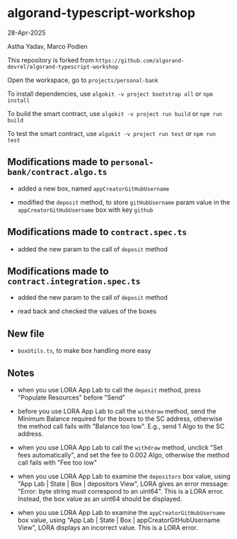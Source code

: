 # algorand-typescript-workshop

28-Apr-2025

Astha Yadav, Marco Podien

This repository is forked from `https://github.com/algorand-devrel/algorand-typescript-workshop`

Open the workspace, go to `projects/personal-bank`

To install dependencies, use `algokit -v project bootstrap all` or `npm install`

To build the smart contract, use `algokit -v project run build` or `npm run build`

To test the smart contract, use `algokit -v project run test` or `npm run test`

## Modifications made to `personal-bank/contract.algo.ts`

- added a new box, named `appCreatorGitHubUsername`

- modified the `deposit` method, to store `gitHubUsername` param value in the `appCreatorGitHubUsername` box with key `github`

## Modifications made to `contract.spec.ts`

- added the new param to the call of `deposit` method

## Modifications made to  `contract.integration.spec.ts`

- added the new param to the call of `deposit` method

- read back and checked the values of the boxes

## New file

- `boxUtils.ts`, to make box handling more easy

## Notes

- when you use LORA App Lab to call the `deposit` method, press "Populate Resources" before "Send"

- before you use LORA App Lab to call the `withdraw` method, send the Minimum Balance required for the boxes to the SC address, otherwise the method call fails with "Balance too low". E.g., send 1 Algo to the SC address.

- when you use LORA App Lab to call the `withdraw` method, unclick "Set fees automatically", and set the fee to 0.002 Algo, otherwise the method call fails with "Fee too low"

- when you use LORA App Lab to examine the `depositors` box value, using "App Lab | State | Box | depositors View",
LORA gives an error message: "Error: byte string must correspond to an uint64". This is a LORA error. Instead, the box value as an uint64 should be displayed.

- when you use LORA App Lab to examine the `appCreatorGitHubUsername` box value, using "App Lab | State | Box | appCreatorGitHubUsername View", LORA displays an incorrect value. This is a LORA error.

